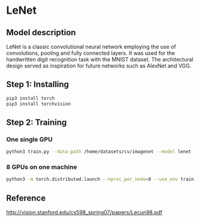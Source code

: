 # LeNet

## Model description
LeNet is a classic convolutional neural network employing the use of convolutions, pooling and fully connected layers. It was used for the handwritten digit recognition task with the MNIST dataset. The architectural design served as inspiration for future networks such as AlexNet and VGG.

## Step 1: Installing

```bash
pip3 install torch
pip3 install torchvision
```

## Step 2: Training
### One single GPU
```bash
python3 train.py --data-path /home/datasets/cv/imagenet --model lenet 
```
### 8 GPUs on one machine
```bash
python3 -m torch.distributed.launch --nproc_per_node=8 --use_env train.py --data-path /home/datasets/cv/imagenet --model lenet 
```

## Reference
http://vision.stanford.edu/cs598_spring07/papers/Lecun98.pdf
